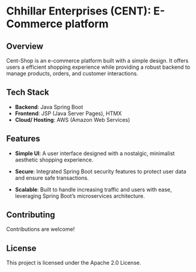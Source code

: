 # Chhillar Enterprises (CENT): E-Commerce platform

## Overview
Cent-Shop is an e-commerce platform built with a simple design. It offers users a efficient shopping experience while providing a robust backend to manage products, orders, and customer interactions.

## Tech Stack
- **Backend**: Java Spring Boot
- **Frontend**: JSP (Java Server Pages), HTMX
- **Cloud/ Hosting**: AWS (Amazon Web Services)

## Features
- **Simple UI**: A user interface designed with a nostalgic, minimalist aesthetic shopping experience.

- **Secure**: Integrated Spring Boot security features to protect user data and ensure safe transactions.

- **Scalable**: Built to handle increasing traffic and users with ease, leveraging Spring Boot’s microservices architecture.

## Contributing
Contributions are welcome!

## License
This project is licensed under the Apache 2.0 License.